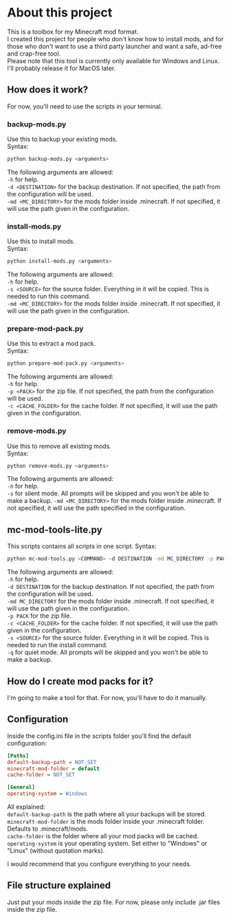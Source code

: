 # About this project

This is a toolbox for my Minecraft mod format.  
I created this project for people who don't know how to install mods, and for those who don't want to use a third party launcher and want a safe, ad-free and crap-free tool.  
Please note that this tool is currently only available for Windows and Linux. I'll probably release it for MacOS later.

## How does it work?

For now, you'll need to use the scripts in your terminal.

### backup-mods.py

Use this to backup your existing mods.  
Syntax:  

```bash
python backup-mods.py <arguments>
```

The following arguments are allowed:  
`-h` for help.  
`-d <DESTINATION>` for the backup destination. If not specified, the path from the configuration will be used.  
`-md <MC_DIRECTORY>` for the mods folder inside .minecraft. If not specified, it will use the path given in the configuration.  

### install-mods.py

Use this to install mods.  
Syntax:  

```bash
python install-mods.py <arguments>
```

The following arguments are allowed:  
`-h` for help.  
`-s <SOURCE>` for the source folder. Everything in it will be copied. This is needed to run this command.  
`-md <MC_DIRECTORY>` for the mods folder inside .minecraft. If not specified, it will use the path given in the configuration.  

### prepare-mod-pack.py

Use this to extract a mod pack.  
Syntax:  

```bash
python prepare-mod-pack.py <arguments>
```

The following arguments are allowed:  
`-h` for help.  
`-p <PACK>` for the zip file. If not specified, the path from the configuration will be used.  
`-c <CACHE_FOLDER>` for the cache folder. If not specified, it will use the path given in the configuration.  

### remove-mods.py

Use this to remove all existing mods.  
Syntax:  

```bash
python remove-mods.py <arguments>
```

The following arguments are allowed:  
`-h` for help.  
`-s` for silent mode. All prompts will be skipped and you won't be able to make a backup.
`-md <MC_DIRECTORY>` for the mods folder inside .minecraft. If not specified, it will use the path specified in the configuration.  

## mc-mod-tools-lite.py

This scripts contains all scripts in one script.
Syntax:  

```bash
python mc-mod-tools.py <COMMAND> -d DESTINATION -md MC_DIRECTORY -p PACK -c CACHE_FOLDER -s SOURCE -q -h
```

The following arguments are allowed:  
`-h` for help.  
`-d DESTINATION` for the backup destination. If not specified, the path from the configuration will be used.  
`-md MC_DIRECTORY` for the mods folder inside .minecraft. If not specified, it will use the path given in the configuration.  
`-p PACK` for the zip file.  
`-c <CACHE_FOLDER>` for the cache folder. If not specified, it will use the path given in the configuration.  
`-s <SOURCE>` for the source folder. Everything in it will be copied. This is needed to run the install command.  
`-q` for quiet mode. All prompts will be skipped and you won't be able to make a backup.  

## How do I create mod packs for it?

I'm going to make a tool for that. For now, you'll have to do it manually.

## Configuration

Inside the config.ini file in the scripts folder you'll find the default configuration:  

```ini
[Paths]
default-backup-path = NOT_SET
minecraft-mod-folder = default
cache-folder = NOT_SET

[General]
operating-system = Windows
```

All explained:  
`default-backup-path` is the path where all your backups will be stored.  
`minecraft-mod-folder` is the mods folder inside your .minecraft folder. Defaults to .minecraft/mods.  
`cache-folder` is the folder where all your mod packs will be cached.  
`operating-system` is your operating system. Set either to "Windows" or "Linux" (without quotation marks).  
  
I would recommend that you configure everything to your needs.

## File structure explained

Just put your mods inside the zip file.
For now, please only include .jar files inside the zip file.
